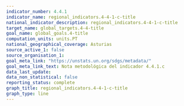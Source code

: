 ```yaml
---
indicator_number: 4.4.1
indicator_name: regional_indicators.4-4-1-c-title
national_indicator_description: regional_indicators.4-4-1-c-title
target_name: global_targets.4-4-title
goal_name: global_goals.4-title
computation_units: units.PT
national_geographical_coverage: Asturias
source_active_1: false
source_organisation_1:  
goal_meta_link: "https://unstats.un.org/sdgs/metadata/"
goal_meta_link_text: Nota metodológica del indicador 4.4.1.c
data_last_update:  
data_non_statistical: false
reporting_status: complete
graph_title: regional_indicators.4-4-1-c-title
graph_type: line
---
```

